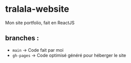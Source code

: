# tralala-website
Mon site portfolio, fait en ReactJS

## branches :
- `main` -> Code fait par moi
- `gh-pages` -> Code optimisé généré pour héberger le site 
